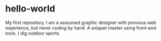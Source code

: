 # hello-world
My first repository.
I am a seasoned graphic designer with previous web experience, but never coding by hand. A snippet master using front-end tools. 
I dig outdoor sports. 
